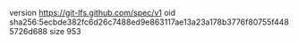 version https://git-lfs.github.com/spec/v1
oid sha256:5ecbde382fc6d26c7488ed9e863117ae13a23a178b3776f80755f4485726d688
size 953
